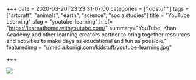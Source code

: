 +++
date = 2020-03-20T23:23:31-07:00
categories = ["kidstuff"]
tags = ["artcraft", "animals", "earth", "science", "socialstudies"]
title = "YouTube Learning"
slug = "youtube-learning"
href= "https://learnathome.withyoutube.com/"
summary="YouTube, Khan Academy and other learning creators partner to bring together resources and activities to make days as educational and fun as possible."
featuredimg = "//media.konigi.com/kidstuff/youtube-learning.jpg"

+++

<img src="//media.konigi.com/kidstuff/youtube-learning.jpg" />
